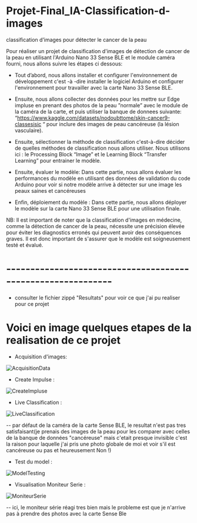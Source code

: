 # Projet-Final_IA-Classification-d-images
classification d’images pour détecter le cancer de la peau

Pour réaliser un projet de classification d'images de détection de cancer de la peau en utilisant l'Arduino Nano 33 Sense BLE et le module caméra fourni, nous allons suivre les étapes ci dessous:

 - Tout d’abord, nous allons installer et configurer l'environnement de développement c'est -à -dire installer le logiciel Arduino et configurer l'environnement pour travailler avec la carte Nano 33 Sense BLE.
 
 - Ensuite, nous allons collecter des données pour les mettre sur Edge impluse en prenant des photos de la peau ”normale” avec  le module de la caméra de la carte, et puis utiliser la banque de donnees suivante:  “https://www.kaggle.com/datasets/nodoubttome/skin-cancer9-classesisic “ pour inclure des images de peau cancéreuse (la lésion vasculaire).
 
 - Ensuite, sélectionner la méthode de classification c'est-à-dire  décider de quelles méthodes de classification nous allons utiliser. Nous utilisons ici :  le Processing Block “Image” et le Learning Block “Transfer Learning” pour entrainer le modèle. 
 
 - Ensuite, évaluer le modèle: Dans cette partie, nous allons évaluer les performances du modèle en utilisant des données de validation du code Arduino pour voir si notre modèle arrive à détecter sur une image les peaux saines et cancéreuses
 
 - Enfin, déploiement du modèle : Dans cette partie, nous allons déployer le modèle sur la carte Nano 33 Sense BLE pour une utilisation finale. 

NB: Il est important de noter que la classification d'images en médecine, comme la détection de cancer de la peau, nécessite une précision élevée pour éviter les diagnostics erronés qui peuvent avoir des conséquences graves. Il est donc important de s'assurer que le modèle est soigneusement testé et évalué.




# ------------------------------------------------------------

 - consulter le fichier zippé "Resultats" pour voir ce que j'ai pu realiser pour ce projet 
 
 # Voici en image quelques etapes de la realisation de ce projet
 -  Acquisition d'images:




![AcquisitionData](https://user-images.githubusercontent.com/95058180/216798760-fd4ee3e1-f9b3-4084-bc38-c37aeca3ef1f.PNG)




- Create Impulse :




![CreateImpluse](https://user-images.githubusercontent.com/95058180/216798824-0c2f3d50-9e70-4760-9e84-ecae1d189612.PNG)




- Live Classification :




![LiveClassification](https://user-images.githubusercontent.com/95058180/216798834-e2ba1476-1476-4370-b5d3-13fc022edadc.PNG)


-- par défaut de la caméra de la carte Sense BLE, le resultat n'est pas tres satisfaisant(je prenais des images de la peau pour les comparer avec celles de la banque de données "cancéreuse" mais c'etait presque invisible c'est la raison pour laquelle j'ai pris une photo globale de moi et voir s'il est cancéreuse ou pas et heureusement Non !)





- Test du model : 




![ModelTesting](https://user-images.githubusercontent.com/95058180/216798849-f37f8e7b-b71b-40bd-aab4-f7037d0ce8cf.PNG)





- Visualisation Moniteur Serie :




![MoniteurSerie](https://user-images.githubusercontent.com/95058180/216798866-31755324-6934-4a98-8b22-55582f4fc032.PNG)



-- ici, le moniteur série réagi tres bien mais le probleme est que je n'arrive pas à prendre des photos avec la carte Sense Ble 


